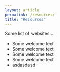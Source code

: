 ```yaml
---
layout: article
permalink: /resources/
title: "Resources"
---
```


Some list of websites...

* Some welcome text 
* Some welcome text 
* Some welcome text 
* Some welcome text 
* asdasdasd